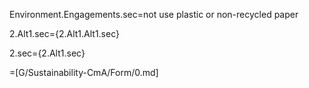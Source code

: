 Environment.Engagements.sec=not use plastic or non-recycled paper

2.Alt1.sec={2.Alt1.Alt1.sec}

2.sec={2.Alt1.sec}

=[G/Sustainability-CmA/Form/0.md]
